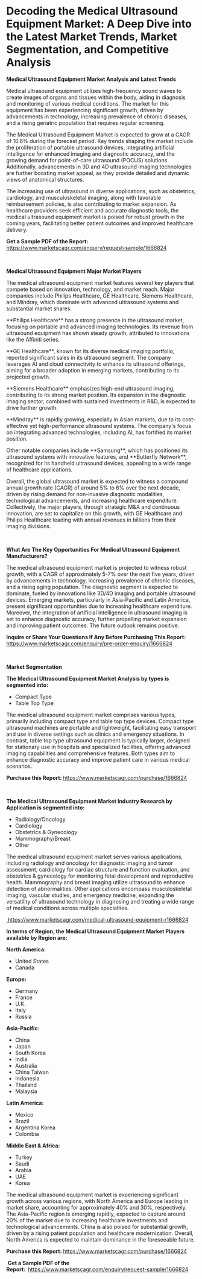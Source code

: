 <p><h1>Decoding the Medical Ultrasound Equipment Market: A Deep Dive into the Latest Market Trends, Market Segmentation, and Competitive Analysis</h1></p><p><strong>Medical Ultrasound Equipment Market Analysis and Latest Trends</strong></p>
<p><p>Medical ultrasound equipment utilizes high-frequency sound waves to create images of organs and tissues within the body, aiding in diagnosis and monitoring of various medical conditions. The market for this equipment has been experiencing significant growth, driven by advancements in technology, increasing prevalence of chronic diseases, and a rising geriatric population that requires regular screening.</p><p>The Medical Ultrasound Equipment Market is expected to grow at a CAGR of 10.6% during the forecast period. Key trends shaping the market include the proliferation of portable ultrasound devices, integrating artificial intelligence for enhanced imaging and diagnostic accuracy, and the growing demand for point-of-care ultrasound (POCUS) solutions. Additionally, advancements in 3D and 4D ultrasound imaging technologies are further boosting market appeal, as they provide detailed and dynamic views of anatomical structures.</p><p>The increasing use of ultrasound in diverse applications, such as obstetrics, cardiology, and musculoskeletal imaging, along with favorable reimbursement policies, is also contributing to market expansion. As healthcare providers seek efficient and accurate diagnostic tools, the medical ultrasound equipment market is poised for robust growth in the coming years, facilitating better patient outcomes and improved healthcare delivery.</p></p>
<p><strong>Get a Sample PDF of the Report:&nbsp;</strong> <a href="https://www.marketscagr.com/enquiry/request-sample/1666824?utm_campaign=2206&utm_medium=2&utm_source=Github&utm_content=ia&utm_term=16042025&utm_id=medical-ultrasound-equipment">https://www.marketscagr.com/enquiry/request-sample/1666824</a></p>
<p>&nbsp;</p>
<p><strong>Medical Ultrasound Equipment Major Market Players</strong></p>
<p><p>The medical ultrasound equipment market features several key players that compete based on innovation, technology, and market reach. Major companies include Philips Healthcare, GE Healthcare, Siemens Healthcare, and Mindray, which dominate with advanced ultrasound systems and substantial market shares. </p><p>**Philips Healthcare** has a strong presence in the ultrasound market, focusing on portable and advanced imaging technologies. Its revenue from ultrasound equipment has shown steady growth, attributed to innovations like the Affiniti series. </p><p>**GE Healthcare**, known for its diverse medical imaging portfolio, reported significant sales in its ultrasound segment. The company leverages AI and cloud connectivity to enhance its ultrasound offerings, aiming for a broader adoption in emerging markets, contributing to its projected growth.</p><p>**Siemens Healthcare** emphasizes high-end ultrasound imaging, contributing to its strong market position. Its expansion in the diagnostic imaging sector, combined with sustained investments in R&D, is expected to drive further growth.</p><p>**Mindray** is rapidly growing, especially in Asian markets, due to its cost-effective yet high-performance ultrasound systems. The company's focus on integrating advanced technologies, including AI, has fortified its market position.</p><p>Other notable companies include **Samsung**, which has positioned its ultrasound systems with innovative features, and **Butterfly Network**, recognized for its handheld ultrasound devices, appealing to a wide range of healthcare applications.</p><p>Overall, the global ultrasound market is expected to witness a compound annual growth rate (CAGR) of around 5% to 6% over the next decade, driven by rising demand for non-invasive diagnostic modalities, technological advancements, and increasing healthcare expenditure. Collectively, the major players, through strategic M&A and continuous innovation, are set to capitalize on this growth, with GE Healthcare and Philips Healthcare leading with annual revenues in billions from their imaging divisions.</p></p>
<p>&nbsp;</p>
<p><strong>What Are The Key Opportunities For Medical Ultrasound Equipment Manufacturers?</strong></p>
<p><p>The medical ultrasound equipment market is projected to witness robust growth, with a CAGR of approximately 5-7% over the next five years, driven by advancements in technology, increasing prevalence of chronic diseases, and a rising aging population. The diagnostic segment is expected to dominate, fueled by innovations like 3D/4D imaging and portable ultrasound devices. Emerging markets, particularly in Asia-Pacific and Latin America, present significant opportunities due to increasing healthcare expenditure. Moreover, the integration of artificial intelligence in ultrasound imaging is set to enhance diagnostic accuracy, further propelling market expansion and improving patient outcomes. The future outlook remains positive.</p></p>
<p><strong>Inquire or Share Your Questions If Any Before Purchasing This Report:</strong> <a href="https://www.marketscagr.com/enquiry/pre-order-enquiry/1666824?utm_campaign=2206&utm_medium=2&utm_source=Github&utm_content=ia&utm_term=16042025&utm_id=medical-ultrasound-equipment">https://www.marketscagr.com/enquiry/pre-order-enquiry/1666824</a></p>
<p>&nbsp;</p>
<p><strong>Market Segmentation</strong></p>
<p><strong>The Medical Ultrasound Equipment Market Analysis by types is segmented into:</strong></p>
<p><ul><li>Compact Type</li><li>Table Top Type</li></ul></p>
<p><p>The medical ultrasound equipment market comprises various types, primarily including compact type and table top type devices. Compact type ultrasound machines are portable and lightweight, facilitating easy transport and use in diverse settings such as clinics and emergency situations. In contrast, table top type ultrasound equipment is typically larger, designed for stationary use in hospitals and specialized facilities, offering advanced imaging capabilities and comprehensive features. Both types aim to enhance diagnostic accuracy and improve patient care in various medical scenarios.</p></p>
<p><strong>Purchase this Report:&nbsp;</strong><a href="https://www.marketscagr.com/purchase/1666824?utm_campaign=2206&utm_medium=2&utm_source=Github&utm_content=ia&utm_term=16042025&utm_id=medical-ultrasound-equipment">https://www.marketscagr.com/purchase/1666824</a></p>
<p>&nbsp;</p>
<p><strong>The Medical Ultrasound Equipment Market Industry Research by Application is segmented into:</strong></p>
<p><ul><li>Radiology/Oncology</li><li>Cardiology</li><li>Obstetrics & Gynecology</li><li>Mammography/Breast</li><li>Other</li></ul></p>
<p><p>The medical ultrasound equipment market serves various applications, including radiology and oncology for diagnostic imaging and tumor assessment, cardiology for cardiac structure and function evaluation, and obstetrics & gynecology for monitoring fetal development and reproductive health. Mammography and breast imaging utilize ultrasound to enhance detection of abnormalities. Other applications encompass musculoskeletal imaging, vascular studies, and emergency medicine, expanding the versatility of ultrasound technology in diagnosing and treating a wide range of medical conditions across multiple specialties.</p></p>
<p><a href="https://www.marketscagr.com/medical-ultrasound-equipment-r1666824?utm_campaign=2206&utm_medium=2&utm_source=Github&utm_content=ia&utm_term=16042025&utm_id=medical-ultrasound-equipment">&nbsp;https://www.marketscagr.com/medical-ultrasound-equipment-r1666824</a></p>
<p><strong>In terms of Region, the Medical Ultrasound Equipment Market Players available by Region are:</strong></p>
<p>
    <p> <strong> North America: </strong>
        <ul>
            <li>United States</li>
            <li>Canada</li>
        </ul>
        </p> 
    <p> <strong> Europe: </strong>
        <ul>
            <li>Germany</li>
            <li>France</li>
            <li>U.K.</li>
            <li>Italy</li>
            <li>Russia</li>
        </ul>
        </p> 
    <p> <strong> Asia-Pacific: </strong>
        <ul>
            <li>China</li>
            <li>Japan</li>
            <li>South Korea</li>
            <li>India</li>
            <li>Australia</li>
            <li>China Taiwan</li>
            <li>Indonesia</li>
            <li>Thailand</li>
            <li>Malaysia</li>
        </ul>
        </p> 
    <p> <strong> Latin America: </strong>
        <ul>
            <li>Mexico</li>
            <li>Brazil</li>
            <li>Argentina Korea</li>
            <li>Colombia</li>
        </ul>
        </p> 
    <p> <strong> Middle East & Africa: </strong>
        <ul>
            <li>Turkey</li>
            <li>Saudi</li>
            <li>Arabia</li>
            <li>UAE</li>
            <li>Korea</li>
        </ul>
    </p>
    </p>
<p><p>The medical ultrasound equipment market is experiencing significant growth across various regions, with North America and Europe leading in market share, accounting for approximately 40% and 30%, respectively. The Asia-Pacific region is emerging rapidly, expected to capture around 20% of the market due to increasing healthcare investments and technological advancements. China is also poised for substantial growth, driven by a rising patient population and healthcare modernization. Overall, North America is expected to maintain dominance in the foreseeable future.</p></p>
<p><strong>Purchase this Report: </strong><a href="https://www.marketscagr.com/purchase/1666824?utm_campaign=2206&utm_medium=2&utm_source=Github&utm_content=ia&utm_term=16042025&utm_id=medical-ultrasound-equipment">https://www.marketscagr.com/purchase/1666824</a></p>
<p>&nbsp;<strong>Get a Sample PDF of the Report:&nbsp;&nbsp;</strong><a href="https://www.marketscagr.com/enquiry/request-sample/1666824?utm_campaign=2206&utm_medium=2&utm_source=Github&utm_content=ia&utm_term=16042025&utm_id=medical-ultrasound-equipment">https://www.marketscagr.com/enquiry/request-sample/1666824</a></p>
<p><strong></strong></p>
<p><p></p><p></p><p></p></p>